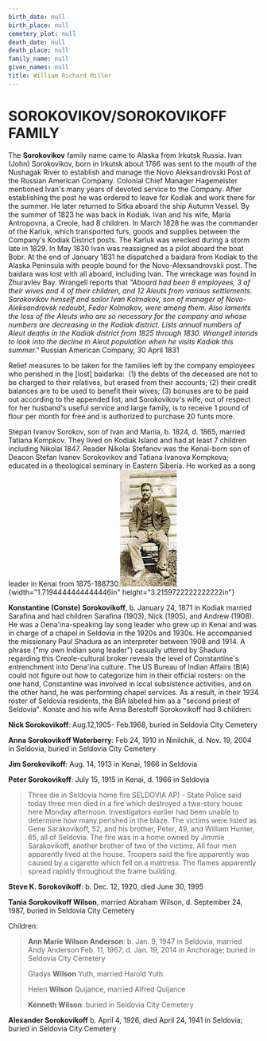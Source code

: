 ```yaml
---
birth_date: null
birth_place: null
cemetery_plot: null
death_date: null
death_place: null
family_name: null
given_names: null
title: William Richard Miller
---
```


# SOROKOVIKOV/SOROKOVIKOFF FAMILY

The **Sorokovikov** family name came to Alaska from
Irkutsk Russia. Ivan (John) Sorokovikov, born in Irkutsk about 1766 was
sent to the mouth of the Nushagak River to establish and manage the Novo
Aleksandrovski Post of the Russian American Company. Colonial Chief
Manager Hagemeister mentioned Ivan's many years of devoted service to
the Company. After establishing the post he was ordered to leave for
Kodiak and work there for the summer. He later returned to Sitka aboard
the ship Autumn Vessel. By the summer of 1823 he was back in Kodiak.
Ivan and his wife, Maria Antropovna, a Creole, had 8 children. In March
1828 he was the commander of the Karluk, which transported furs, goods
and supplies between the Company's Kodiak District posts. The Karluk was
wrecked during a storm late in 1829. In May 1830 Ivan was reassigned as
a pilot aboard the boat Bobr. At the end of January 1831 he dispatched a
baidara from Kodiak to the Alaska Peninsula with people bound for the
Novo-Alexsandrovskii post. The baidara was lost with all aboard,
including Ivan. The wreckage was found in Zhuravlev Bay. Wrangell
reports that *"Aboard had been 8 employees, 3 of their wives and 4 of
their children, and 12 Aleuts from various settlements. Sorokovikov
himself and sailor Ivan Kolmakov, son of manager of Novo-Aleksandrovsk
redoubt, Fedor Kolmakov, were among them. Also laments the loss of the
Aleuts who are so necessary for the company and whose numbers are
decreasing in the Kodiak district. Lists annual numbers of Aleut deaths
in the Kadiak district from 1825 through 1830. Wrangell intends to look
into the decline in Aleut population when he visits Kadiak this
summer."* Russian American Company, 30 April 1831

Relief measures to be taken for the families left by the company
employees who perished in the \[lost\] baidarka:  (1) the debts of the
deceased are not to be charged to their relatives, but erased from their
accounts; (2) their credit balances are to be used to benefit their
wives; (3) bonuses are to be paid out according to the appended list,
and Sorokovikov\'s wife, out of respect for her husband\'s useful
service and large family, is to receive 1 pound of flour per month for
free and is authorized to purchase 20 funts more. 

Stepan Ivanov Sorokov, son of Ivan and Mariia, b. 1824, d. 1865, married
Tatiana Kompkov. They lived on Kodiak Island and had at least 7 children
including Nikolai 1847. Reader Nikolai Stefanov was the Kenai-born son
of Deacon Stefan Ivanov Sorokovikov and Tatiana Ivanova Kompkova;
educated in a theological seminary in Eastern Siberia. He worked as a
song leader in Kenai from
1875-188730.![](../assets/images/SOROKOVIKOV/media/image1.jpeg){width="1.7194444444444446in"
height="3.2159722222222222in"}

**Konstantine (Conste) Sorokovikoff**, b. January 24, 1871
in Kodiak married Sarafina and had children Sarafina (1903), Nick
(1905), and Andrew (1908). He was a Dena\'ina-speaking lay song leader
who grew up in Kenai and was in charge of a chapel in Seldovia in the
1920s and 1930s. He accompanied the missionary Paul Shadura as an
interpreter between 1908 and 1914. A phrase (\"my own Indian song
leader\") casually uttered by Shadura regarding this Creole-cultural
broker reveals the level of Constantine\'s entrenchment into Dena\'ina
culture. The US Bureau of Indian Affairs (BIA) could not figure out how
to categorize him in their official rosters: on the one hand,
Constantine was involved in local subsistence activities, and on the
other hand, he was performing chapel services. As a result, in their
1934 roster of Seldovia residents, the BIA labeled him as a \"second
priest of Seldovia\". Konste and his wife Anna Berestoff Sorokovikoff
had 8 children:

**Nick Sorokovikoff**: Aug.12,1905- Feb.1968, buried in
Seldovia City Cemetery

**Anna Sorokovikoff Waterberry**: Feb 24, 1910 in
Ninilchik, d. Nov. 19, 2004 in Seldovia, buried in Seldovia City
Cemetery

**Jim Sorokovikoff**: Aug. 14, 1913 in Kenai, 1966 in
Seldovia

**Peter Sorokovikoff**: July 15, 1915 in Kenai, d. 1966 in
Seldovia

> Three die in Seldovia home fire SELDOVIA AP) - State Police said today
> three men died in a fire which destroyed a twa-story house here Monday
> afternoon. Investigators earlier had been unable to determine how many
> perished in the blaze. The victims were listed as Gene Sarakovikoff,
> 52, and his brother, Peter, 49, and William Hunter, 65, all of
> Seldovia. The fire was in a home owned by Jimmie Sarakovikoff, another
> brother of two of the victims. All four men apparently lived at the
> house. Troopers said the fire apparently was caused by a cigarette
> which fell on a mattress. The flames apparently spread rapidly
> throughout the frame building.

**Steve K. Sorokovikoff**: b. Dec. 12, 1920, died June 30,
1995

**Tania Sorokovikoff Wilson**, married Abraham Wilson, d.
September 24, 1987, buried in Seldovia City Cemetery

Children:

> **Ann Marie Wilson Anderson**: b. Jan. 9,
> 1947 in Seldovia, married Andy Anderson Feb. 11, 1967; d. Jan. 19,
> 2014 in Anchorage; buried in Seldovia City Cemetery
>
> Gladys **Wilson** Yuth, married Harold Yuth
>
> Helen **Wilson** Quijance, married Alfred Quijance
>
> **Kenneth Wilson**: buried in Seldovia City Cemetery

**Alexander Sorokovikoff** b. April 4, 1926, died April
24, 1941 in Seldovia; buried in Seldovia City Cemetery
